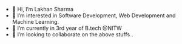 - 👋 Hi, I’m Lakhan Sharma
- 👀 I’m interested in Software Development, Web Development and Machine Learning.
- 🌱 I’m currently in 3rd year of B.tech @NITW
- 🤝 I’m looking to collaborate on the above stuffs
.

<!---
lakhan098/lakhan098 is a ✨ special ✨ repository because its `README.md` (this file) appears on your GitHub profile.
You can click the Preview link to take a look at your changes.
--->
